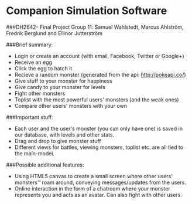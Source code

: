 ﻿# Companion Simulation Software
###DH2642- Final Project
Group 11: Samuel Wahlstedt, Marcus Ahlström, Fredrik Berglund and Ellinor Jutterström

###Brief summary:
- Login or create an account (with email, Facebook, Twitter or Google+)
- Receive an egg
- Click the egg to hatch it
- Recieve a random monster (generated from the api: http://pokeapi.co/)
- Give stuff to your monster for happiness
- Give candy to your monster for levels
- Fight other monsters
- Toplist with the most powerful users' monsters (and the weak ones)
- Compare other users' monsters with your own

###Important stuff:
- Each user and the user's monster (you can only have one) is saved in our database, with levels and other stats.
- Drag and drop to give monster stuff
- Different views for battles, viewing monsters, toplist etc. are all tied to the main-model.

###Possible additional features:
- Using  HTML5 canvas to create a small screen where other users' monsters™ roam around, conveying messages/updates from the users.
- Online interaction in the form of a chatroom where your monster represents you and acts as an avatar. Can also fight with other users.
